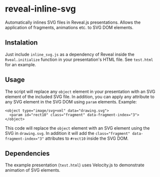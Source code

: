 # reveal-inline-svg
Automatically inlines SVG files in Reveal.js presentations. 
Allows the application of fragments, animations etc. to SVG DOM elements.

## Instalation
Just include `inline_svg.js` as a dependency of Reveal inside the `Rveal.initialize` function in your presentation's HTML file.
See `test.html` for an example.

## Usage
The script will replace any `object` element in your presentation with an SVG element of the included SVG file. In addition, you can apply any attribute to any SVG element in the SVG DOM using `param` elements.
Example:
```
<object type="image/svg+xml" data="drawing.svg">
  <param id="rect10" class="fragment" data-fragment-index="3">
</object>
```
This code will replace the `object` element with an SVG element using the SVG in `drawing.svg`. In addition it will add the `class="fragment" data-fragment-index="3"` attributes to `#rect10` inside the SVG DOM.

## Dependencies
The example presentation (`test.html`) uses Velocity.js to demonstrate animation of SVG elements.
